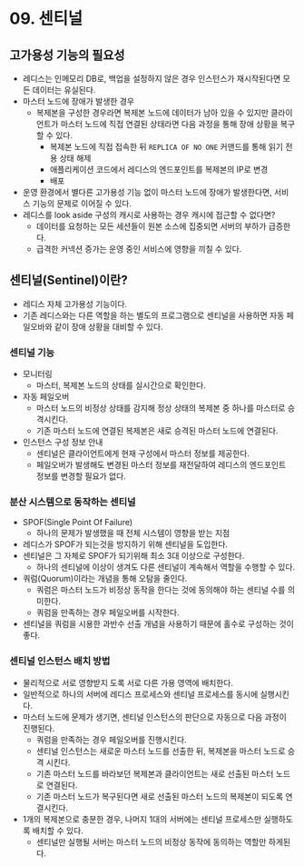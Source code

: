 # 09. 센티널

## 고가용성 기능의 필요성

- 레디스는 인메모리 DB로, 백업을 설정하지 않은 경우 인스턴스가 재시작된다면 모든 데이터는 유실된다.
- 마스터 노드에 장애가 발생한 경우
    - 복제본을 구성한 경우라면 복제본 노드에 데이터가 남아 있을 수 있지만 클라이언트가 마스터 노드에 직접 연결된 상태라면 다음 과정을 통해 장애 상황을 복구할 수 있다.
        - 복제본 노드에 직접 접속한 뒤 `REPLICA OF NO ONE` 커맨드를 통해 읽기 전용 상태 해제
        - 애플리케이션 코드에서 레디스의 엔드포인트를 복제본의 IP로 변경
        - 배포
- 운영 환경에서 별다른 고가용성 기능 없이 마스터 노드에 장애가 발생한다면, 서비스 기능의 문제로 이어질 수 있다.
- 레디스를 look aside 구성의 캐시로 사용하는 경우 캐시에 접근할 수 없다면?
    - 데이터를 요청하는 모든 세션들이 원본 소스에 집중되면 서버의 부하가 급증한다.
    - 급격한 커넥션 증가는 운영 중인 서비스에 영향을 끼칠 수 있다.

## 센티널(Sentinel)이란?

- 레디스 자체 고가용성 기능이다.
- 기존 레디스와는 다른 역할을 하는 별도의 프로그램으로 센티널을 사용하면 자동 페일오바와 같이 장애 상황을 대비할 수 있다.

### 센티널 기능

- 모니터링
    - 마스터, 복제본 노드의 상태를 실시간으로 확인한다.
- 자동 페일오버
    - 마스터 노드의 비정상 상태를 감지해 정상 상태의 복제본 중 하나를 마스터로 승격시킨다.
    - 기존 마스터 노드에 연결된 복제본은 새로 승격된 마스터 노드에 연결된다.
- 인스턴스 구성 정보 안내
    - 센티널은 클라이언트에게 현재 구성에서 마스터 정보를 제공한다.
    - 페일오버가 발생해도 변경된 마스터 정보를 재전달하여 레디스의 엔드포인트 정보를 변경할 필요가 없다.

### 분산 시스템으로 동작하는 센티널

- SPOF(Single Point Of Failure)
    - 하나의 문제가 발생했을 때 전체 시스템이 영향을 받는 지점
- 레디스가 SPOF가 되는것을 방지하기 위해 센티널을 도입한다.
- 센티널은 그 자체로 SPOF가 되기위해 최소 3대 이상으로 구성한다.
    - 하나의 센티널에 이상이 생겨도 다른 센티널이 계속해서 역할을 수행할 수 있다.
- 쿼럼(Quorum)이라는 개념을 통해 오탐을 줄인다.
    - 쿼럼은 마스터 노드가 비정상 동작을 한다는 것에 동의해야 하는 센티널 수를 의미한다.
    - 쿼럼을 만족하는 경우 페일오버를 시작한다.
- 센티널을 쿼럼을 시용한 과반수 선출 개념을 사용하기 때문에 홀수로 구성하는 것이 좋다.

### 센티널 인스턴스 배치 방법

- 물리적으로 서로 영향받지 도록 서로 다른 가용 영역에 배치한다.
- 일반적으로 하나의 서버에 레디스 프로세스와 센티널 프로세스를 동시에 실행시킨다.
- 마스터 노드에 문제가 생기면, 센티널 인스턴스의 판단으로 자동으로 다음 과정이 진행된다.
    - 쿼럼을 만족하는 경우 페일오버를 진행시킨다.
    - 센티널 인스턴스는 새로운 마스터 노드를 선출한 뒤, 복제본을 마스터 노드로 승격 시킨다.
    - 기존 마스터 노드를 바라보던 복제본과 클라이언트는 새로 선출된 마스터 노드로 연결된다.
    - 기존 마스터 노드가 복구된다면 새로 선출된 마스터 노드의 복제본이 되도록 연결시킨다.
- 1개의 복제본으로 충분한 경우, 나머지 1대의 서버에는 센티널 프로세스만 실행하도록 배치할 수 있다.
    - 센티널만 실행될 서버는 마스터 노드의 비정상 동작에 동의하는 역할만 하게된다.
